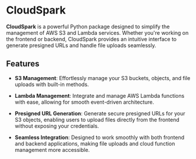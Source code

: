 # CloudSpark

**CloudSpark** is a powerful Python package designed to simplify the management of AWS S3 and Lambda services. Whether you're working on the frontend or backend, CloudSpark provides an intuitive interface to generate presigned URLs and handle file uploads seamlessly.

## Features

- **S3 Management**: Effortlessly manage your S3 buckets, objects, and file uploads with built-in methods.

- **Lambda Management**: Integrate and manage AWS Lambda functions with ease, allowing for smooth event-driven architecture.

- **Presigned URL Generation**: Generate secure presigned URLs for your S3 objects, enabling users to upload files directly from the frontend without exposing your credentials.

- **Seamless Integration**: Designed to work smoothly with both frontend and backend applications, making file uploads and cloud function management more accessible.
